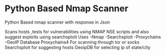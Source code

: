 # Python Based Nmap Scanner
Python Based nmap scanner with response in Json


Scans hosts ,tests for vulnerabilities using NMAP NSE scripts and also suggest exploits using searchsploit
Uses
-Nmap
-Searchsploit
-Proxychains
-GeoIP Database 
Proxychains4 For scanning through tor or socks 
Searchsploit for suggesting hosts
GeoipDB for selecting ip of state/city
